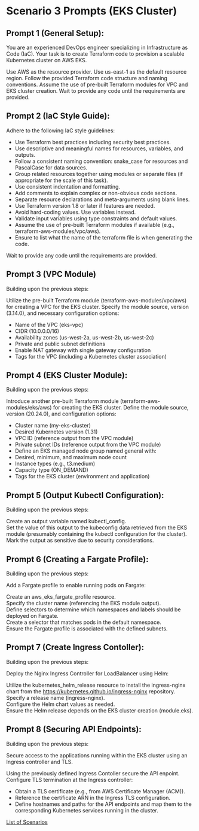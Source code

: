 # Scenario 3 Prompts (EKS Cluster)

## Prompt 1 (General Setup):

You are an experienced DevOps engineer specializing in Infrastructure as Code (IaC). 
Your task is to create Terraform code to provision a scalable Kubernetes cluster on AWS EKS.

Use AWS as the resource provider.
Use us-east-1 as the default resource region.
Follow the provided Terraform code structure and naming conventions.
Assume the use of pre-built Terraform modules for VPC and EKS cluster creation.
Wait to provide any code until the requirements are provided.

## Prompt 2 (IaC Style Guide):

Adhere to the following IaC style guidelines:

* Use Terraform best practices including security best practices.
* Use descriptive and meaningful names for resources, variables, and outputs.
* Follow a consistent naming convention: snake_case for resources and PascalCase for data sources.
* Group related resources together using modules or separate files (if appropriate for the scale of this task).
* Use consistent indentation and formatting.
* Add comments to explain complex or non-obvious code sections.
* Separate resource declarations and meta-arguments using blank lines.
* Use Terraform version 1.8 or later if features are needed.
* Avoid hard-coding values. Use variables instead.
* Validate input variables using type constraints and default values.
* Assume the use of pre-built Terraform modules if available (e.g., terraform-aws-modules/vpc/aws).
* Ensure to list what the name of the terraform file is when generating the code.

Wait to provide any code until the requirements are provided.

## Prompt 3 (VPC Module)

Building upon the previous steps:

Utilize the pre-built Terraform module (terraform-aws-modules/vpc/aws) for creating a VPC for the EKS cluster.
Specify the module source, version (3.14.0), and necessary configuration options:
* Name of the VPC (eks-vpc)
* CIDR (10.0.0.0/16)
* Availability zones (us-west-2a, us-west-2b, us-west-2c)
* Private and public subnet definitions
* Enable NAT gateway with single gateway configuration
* Tags for the VPC (including a Kubernetes cluster association)

## Prompt 4 (EKS Cluster Module):

Building upon the previous steps:

Introduce another pre-built Terraform module (terraform-aws-modules/eks/aws) for creating the EKS cluster.
Define the module source, version (20.24.0), and configuration options:
* Cluster name (my-eks-cluster)
* Desired Kubernetes version (1.31)
* VPC ID (reference output from the VPC module)
* Private subnet IDs (reference output from the VPC module)
* Define an EKS managed node group named general with:
* Desired, minimum, and maximum node count
* Instance types (e.g., t3.medium)
* Capacity type (ON_DEMAND)
* Tags for the EKS cluster (environment and application)

## Prompt 5 (Output Kubectl Configuration):

Building upon the previous steps:

Create an output variable named kubectl_config.  
Set the value of this output to the kubeconfig data retrieved from the EKS module (presumably containing the kubectl configuration for the cluster).  
Mark the output as sensitive due to security considerations.  

## Prompt 6 (Creating a Fargate Profile):

Building upon the previous steps:

Add a Fargate profile to enable running pods on Fargate:

Create an aws_eks_fargate_profile resource.  
Specify the cluster name (referencing the EKS module output).  
Define selectors to determine which namespaces and labels should be deployed on Fargate.  
Create a selector that matches pods in the default namespace.  
Ensure the Fargate profile is associated with the defined subnets.  

## Prompt 7 (Create Ingress Contoller):

Building upon the previous steps:

Deploy the Nginx Ingress Controller for LoadBalancer using Helm:

Utilize the kubernetes_helm_release resource to install the ingress-nginx chart from the https://kubernetes.github.io/ingress-nginx repository.  
Specify a release name (ingress-nginx).  
Configure the Helm chart values as needed.   
Ensure the Helm release depends on the EKS cluster creation (module.eks).  

## Prompt 8 (Securing API Endpoints): 

Building upon the previous steps:

Secure access to the applications running within the EKS cluster using an Ingress controller and TLS.

Using the previously defined Ingress Contoller secure the API enpoint. 
Configure TLS termination at the Ingress controller:
* Obtain a TLS certificate (e.g., from AWS Certificate Manager (ACM)).
* Reference the certificate ARN in the Ingress TLS configuration.
* Define hostnames and paths for the API endpoints and map them to the corresponding Kubernetes services running in the cluster.


[List of Scenarios](../scenarios.md)
